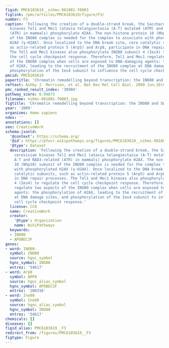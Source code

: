 ```yaml
---
figid: PMC6103619__nihms-981801-f0003
figlink: /pmc/articles/PMC6103619/figure/F3/
number: F3
caption: 'Following the creation of a double-strand break, the Saccharomyces cerevisiae
  kinases Tel1 and Mec1 (ataxia telangiectasia (A-T) mutated (ATM) and A-T and RAD3-related
  (ATR) in mammals) phosphorylate H2AX. The non-histone protein 10 (Nhp10) subunit
  of the INO80 complex is needed for the complex to associate with phosphorylated
  H2AX (γ-H2AX). Once localized to the DNA break site, core catalytic subunits, such
  as actin-related protein 5 (Arp5) and Arp8, participate in DNA repair processes.
  The Tel1 and Mec1 kinases also phosphorylate INO80 subunit 4 (Ies4) to regulate
  the cell cycle checkpoint response. Therefore, Tel1 and Mec1 regulate two aspects
  of the INO80 complex when cells are exposed to DNA-damaging agents: the phosphorylation
  of H2AX, leading to the recruitment of the INO80 complex at DNA damage sites, and
  phosphorylation of the Ies4 subunit to influence the cell cycle checkpoint response.'
pmcid: PMC6103619
papertitle: 'Chromatin remodelling beyond transcription: the INO80 and SWR1 complexes.'
reftext: Ashby J. Morrison, et al. Nat Rev Mol Cell Biol. 2009 Jun;10(6):373-384.
pmc_ranked_result_index: '30904'
pathway_score: 0.94873
filename: nihms-981801-f0003.jpg
figtitle: 'Chromatin remodelling beyond transcription: the INO80 and SWR1 complexes'
year: '2009'
organisms: Homo sapiens
ndex: ''
annotations: []
seo: CreativeWork
schema-jsonld:
  '@context': https://schema.org/
  '@id': https://pfocr.wikipathways.org/figures/PMC6103619__nihms-981801-f0003.html
  '@type': Dataset
  description: 'Following the creation of a double-strand break, the Saccharomyces
    cerevisiae kinases Tel1 and Mec1 (ataxia telangiectasia (A-T) mutated (ATM) and
    A-T and RAD3-related (ATR) in mammals) phosphorylate H2AX. The non-histone protein
    10 (Nhp10) subunit of the INO80 complex is needed for the complex to associate
    with phosphorylated H2AX (γ-H2AX). Once localized to the DNA break site, core
    catalytic subunits, such as actin-related protein 5 (Arp5) and Arp8, participate
    in DNA repair processes. The Tel1 and Mec1 kinases also phosphorylate INO80 subunit
    4 (Ies4) to regulate the cell cycle checkpoint response. Therefore, Tel1 and Mec1
    regulate two aspects of the INO80 complex when cells are exposed to DNA-damaging
    agents: the phosphorylation of H2AX, leading to the recruitment of the INO80 complex
    at DNA damage sites, and phosphorylation of the Ies4 subunit to influence the
    cell cycle checkpoint response.'
  license: CC0
  name: CreativeWork
  creator:
    '@type': Organization
    name: WikiPathways
  keywords:
  - INO80
  - APOBEC3F
genes:
- word: INO80-
  symbol: INO80
  source: hgnc_symbol
  hgnc_symbol: INO80
  entrez: '54617'
- word: Arp8
  symbol: ARP8
  source: hgnc_alias_symbol
  hgnc_symbol: APOBEC3F
  entrez: '200316'
- word: Ino80
  symbol: Ino80
  source: hgnc_alias_symbol
  hgnc_symbol: INO80
  entrez: '54617'
chemicals: []
diseases: []
figid_alias: PMC6103619__F3
redirect_from: /figures/PMC6103619__F3
figtype: Figure
---
```

